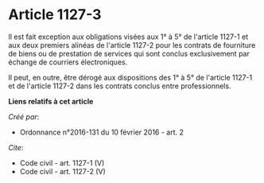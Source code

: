 # Article 1127-3

Il est fait exception aux obligations visées aux 1° à 5° de l'article 1127-1 et aux deux premiers alinéas de l'article 1127-2
pour les contrats de fourniture de biens ou de prestation de services qui sont conclus exclusivement par échange de courriers
électroniques.

Il peut, en outre, être dérogé aux dispositions des 1° à 5° de l'article 1127-1 et de l'article 1127-2 dans les contrats
conclus entre professionnels.

**Liens relatifs à cet article**

_Créé par_:

  - Ordonnance n°2016-131 du 10 février 2016 - art. 2

_Cite_:

  - Code civil - art. 1127-1 (V)
  - Code civil - art. 1127-2 (V)
